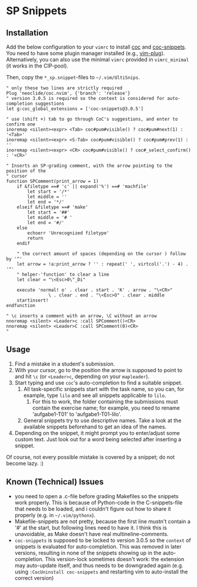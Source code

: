 # SP Snippets

## Installation

Add the below configuration to your `vimrc` to install
[coc](https://github.com/neoclide/coc.nvim) and
[coc-snippets](https://github.com/neoclide/coc-snippets). You need to have some
plugin manager installed (e.g.,
[vim-plug](https://github.com/junegunn/vim-plug)). Alternatively, you can also
use the minimal `vimrc` provided in `vimrc_minimal` (it works in the CIP-pool).

Then, copy the `*_sp.snippet`-files to `~/.vim/UltiSnips`.

```vim
" only these two lines are strictly required
Plug 'neoclide/coc.nvim', {'branch': 'release'}
" version 3.0.5 is required so the context is considered for auto-completion suggestions
let g:coc_global_extensions = ['coc-snippets@3.0.5']

" use (shift +) tab to go through CoC's suggestions, and enter to confirm one
inoremap <silent><expr> <Tab> coc#pum#visible() ? coc#pum#next(1) : '<Tab>'
inoremap <silent><expr> <S-Tab> coc#pum#visible() ? coc#pum#prev(1) : ''
inoremap <silent><expr> <CR> coc#pum#visible() ? coc#_select_confirm() : '<CR>'

" Inserts an SP-grading comment, with the arrow pointing to the position of the
" cursor
function SPComment(print_arrow = 1)
    if &filetype ==# 'c' || expand('%') ==# 'machfile'
        let start = '/*'
        let middle = ''
        let end = '*/'
    elseif &filetype ==# 'make'
        let start = '##'
        let middle = '# '
        let end = '#/'
    else
        echoerr 'Unrecognized filetype'
        return
    endif

    " the correct amount of spaces (depending on the cursor ) follow by '^'
    let arrow = !a:print_arrow ? '' : repeat(' ', virtcol('.') - 4) . '^'
    " helper-'function' to clear a line
    let clear = "\<Esc>0\"_Di"

    execute 'normal! o' . clear . start . 'K' . arrow . "\<CR>"
                \ . clear . end . "\<Esc>O" . clear . middle
    startinsert!
endfunction

" \c inserts a comment with an arrow, \C without an arrow
nnoremap <silent> <Leader>c :call SPComment()<CR>
nnoremap <silent> <Leader>C :call SPComment(0)<CR>
" 
```

## Usage

1. Find a mistake in a student's submission.
2. With your cursor, go to the position the arrow is supposed to point to and
   hit `\c` (or `<Leader>c`, depending on your `mapleader`).
3. Start typing and use `coc`'s auto-completion to find a suitable snippet.
    1. All task-specific snippets start with the task name, so you can, for
       example, type `lilo` and see all snippets applicable to `lilo`.
         1. For this to work, the folder containing the submissions must contain
            the exercise name; for example, you need to rename 'aufgabe1-T01' to
            'aufgabe1-T01-lilo'.
    2. General snippets try to use descriptive names. Take a look at the
       available snippets beforehand to get an idea of the names.
4. Depending on the snippet, it might prompt you to enter/adjust some custom
   text. Just look out for a word being selected after inserting a snippet.

Of course, not every possible mistake is covered by a snippet; do not become
lazy. :)

## Known (Technical) Issues

- you need to open a .c-file before grading Makefiles so the snippets work
    properly. This is because of Python-code in the C-snippets-file that needs
    to be loaded, and i couldn't figure out how to share it properly (e.g. in
    `~/.vim/pythonx`).
- Makefile-snippets are not pretty, because the first line mustn't contain a '#'
    at the start, but following lines need to have it. I think this is
    unavoidable, as Make doesn't have real multineline-comments.
- `coc-snippets` is supposed to be locked to version 3.0.5 so the `context` of
    snippets is evaluated for auto-completion. This was removed in later
    versions, resulting in none of the snippets showing up in the
    auto-completion. This version-lock sometimes doesn't work: the extension may
    auto-update itself, and thus needs to be downgraded again (e.g. using
    `:CocUninstall coc-snippets` and restarting vim to auto-install the correct
    version)
